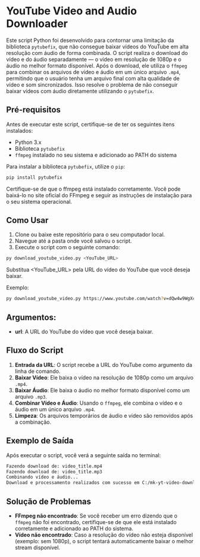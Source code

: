 # YouTube Video and Audio Downloader

Este script Python foi desenvolvido para contornar uma limitação da biblioteca `pytubefix`, que não consegue baixar vídeos do YouTube em alta resolução com áudio de forma combinada. O script realiza o download do vídeo e do áudio separadamente — o vídeo em resolução de 1080p e o áudio no melhor formato disponível. Após o download, ele utiliza o `ffmpeg` para combinar os arquivos de vídeo e áudio em um único arquivo `.mp4`, permitindo que o usuário tenha um arquivo final com alta qualidade de vídeo e som sincronizados. Isso resolve o problema de não conseguir baixar vídeos com áudio diretamente utilizando o `pytubefix`.

## Pré-requisitos

Antes de executar este script, certifique-se de ter os seguintes itens instalados:

- Python 3.x
- Biblioteca `pytubefix`
- `ffmpeg` instalado no seu sistema e adicionado ao PATH do sistema

Para instalar a biblioteca `pytubefix`, utilize o `pip`:

```bash
pip install pytubefix
```

Certifique-se de que o ffmpeg está instalado corretamente. Você pode baixá-lo no site oficial do FFmpeg e seguir as instruções de instalação para o seu sistema operacional.

## Como Usar

1. Clone ou baixe este repositório para o seu computador local.
2. Navegue até a pasta onde você salvou o script.
3. Execute o script com o seguinte comando:

```bash
py download_youtube_video.py <YouTube_URL>
```
Substitua <YouTube_URL> pela URL do vídeo do YouTube que você deseja baixar.

Exemplo:

```bash
py download_youtube_video.py https://www.youtube.com/watch?v=dQw4w9WgXcQ
```

## Argumentos:
- **url**: A URL do YouTube do vídeo que você deseja baixar.

## Fluxo do Script

1. **Entrada da URL**: O script recebe a URL do YouTube como argumento da linha de comando.
2. **Baixar Vídeo**: Ele baixa o vídeo na resolução de 1080p como um arquivo `.mp4`.
3. **Baixar Áudio**: Ele baixa o áudio no melhor formato disponível como um arquivo `.mp3`.
4. **Combinar Vídeo e Áudio**: Usando o `ffmpeg`, ele combina o vídeo e o áudio em um único arquivo `.mp4`.
5. **Limpeza**: Os arquivos temporários de áudio e vídeo são removidos após a combinação.

## Exemplo de Saída

Após executar o script, você verá a seguinte saída no terminal:

```bash
Fazendo download de: video_title.mp4
Fazendo download de: video_title.mp3
Combinando vídeo e áudio...
Download e processamento realizados com sucesso em C:/mk-yt-video-downloader/video_title_com_audio.mp4
```

## Solução de Problemas

- **FFmpeg não encontrado**: Se você receber um erro dizendo que o `ffmpeg` não foi encontrado, certifique-se de que ele está instalado corretamente e adicionado ao PATH do sistema.
- **Vídeo não encontrado**: Caso a resolução do vídeo não esteja disponível (exemplo: sem 1080p), o script tentará automaticamente baixar o melhor stream disponível.
